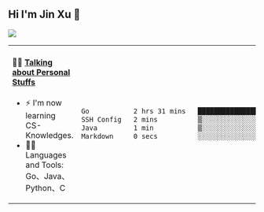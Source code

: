 
## Hi I'm Jin Xu 👋
![](https://komarev.com/ghpvc/?username=jiayouxujin&color=brightgreen&label=PROFILE+VIEWS)



<table align="center">
<tr>
<td valign="top" width="60%">

#### 🏋️‍♀️ <a href="https://github.com/jiayouxujin" target="_blank">Talking about Personal Stuffs</a>
<!-- recent_releases starts -->

- ⚡  I'm now learning CS-Knowledges.  
- 🏊‍♂️ Languages and Tools: Go、Java、Python、C
<!-- recent_releases ends -->
</td>
<td>
 
<!--START_SECTION:waka-->

```txt
Go           2 hrs 31 mins   ████████████████████████▒   96.90 %
SSH Config   2 mins          ▒░░░░░░░░░░░░░░░░░░░░░░░░   01.42 %
Java         1 min           ▒░░░░░░░░░░░░░░░░░░░░░░░░   01.12 %
Markdown     0 secs          ░░░░░░░░░░░░░░░░░░░░░░░░░   00.57 %
```

<!--END_SECTION:waka-->
 
</td>
</tr>
</table>





